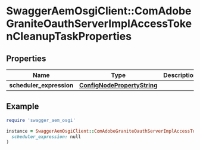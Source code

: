 # SwaggerAemOsgiClient::ComAdobeGraniteOauthServerImplAccessTokenCleanupTaskProperties

## Properties

| Name | Type | Description | Notes |
| ---- | ---- | ----------- | ----- |
| **scheduler_expression** | [**ConfigNodePropertyString**](ConfigNodePropertyString.md) |  | [optional] |

## Example

```ruby
require 'swagger_aem_osgi'

instance = SwaggerAemOsgiClient::ComAdobeGraniteOauthServerImplAccessTokenCleanupTaskProperties.new(
  scheduler_expression: null
)
```

